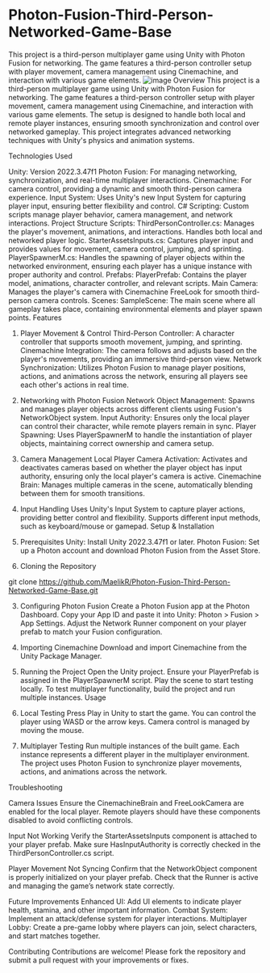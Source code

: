 # Photon-Fusion-Third-Person-Networked-Game-Base
This project is a third-person multiplayer game using Unity with Photon Fusion for networking. The game features a third-person controller setup with player movement, camera management using Cinemachine, and interaction with various game elements.
![image](https://github.com/user-attachments/assets/42641b03-0cca-49d5-8d52-72e6ede680bc)
Overview
This project is a third-person multiplayer game using Unity with Photon Fusion for networking. The game features a third-person controller setup with player movement, camera management using Cinemachine, and interaction with various game elements. The setup is designed to handle both local and remote player instances, ensuring smooth synchronization and control over networked gameplay. This project integrates advanced networking techniques with Unity's physics and animation systems.

Technologies Used

Unity: Version 2022.3.47f1
Photon Fusion: For managing networking, synchronization, and real-time multiplayer interactions.
Cinemachine: For camera control, providing a dynamic and smooth third-person camera experience.
Input System: Uses Unity's new Input System for capturing player input, ensuring better flexibility and control.
C# Scripting: Custom scripts manage player behavior, camera management, and network interactions.
Project Structure
Scripts:
ThirdPersonController.cs: Manages the player's movement, animations, and interactions. Handles both local and networked player logic.
StarterAssetsInputs.cs: Captures player input and provides values for movement, camera control, jumping, and sprinting.
PlayerSpawnerM.cs: Handles the spawning of player objects within the networked environment, ensuring each player has a unique instance with proper authority and control.
Prefabs:
PlayerPrefab: Contains the player model, animations, character controller, and relevant scripts.
Main Camera: Manages the player's camera with Cinemachine FreeLook for smooth third-person camera controls.
Scenes:
SampleScene: The main scene where all gameplay takes place, containing environmental elements and player spawn points.
Features


1. Player Movement & Control
Third-Person Controller: A character controller that supports smooth movement, jumping, and sprinting.
Cinemachine Integration: The camera follows and adjusts based on the player's movements, providing an immersive third-person view.
Network Synchronization: Utilizes Photon Fusion to manage player positions, actions, and animations across the network, ensuring all players see each other's actions in real time.


2. Networking with Photon Fusion
Network Object Management: Spawns and manages player objects across different clients using Fusion's NetworkObject system.
Input Authority: Ensures only the local player can control their character, while remote players remain in sync.
Player Spawning: Uses PlayerSpawnerM to handle the instantiation of player objects, maintaining correct ownership and camera setup.


3. Camera Management
Local Player Camera Activation: Activates and deactivates cameras based on whether the player object has input authority, ensuring only the local player's camera is active.
Cinemachine Brain: Manages multiple cameras in the scene, automatically blending between them for smooth transitions.


4. Input Handling
Uses Unity's Input System to capture player actions, providing better control and flexibility.
Supports different input methods, such as keyboard/mouse or gamepad.
Setup & Installation


1. Prerequisites
Unity: Install Unity 2022.3.47f1 or later.
Photon Fusion: Set up a Photon account and download Photon Fusion from the Asset Store.
2. Cloning the Repository

git clone https://github.com/MaelikR/Photon-Fusion-Third-Person-Networked-Game-Base.git


3. Configuring Photon Fusion
Create a Photon Fusion app at the Photon Dashboard.
Copy your App ID and paste it into Unity: Photon > Fusion > App Settings.
Adjust the Network Runner component on your player prefab to match your Fusion configuration.


4. Importing Cinemachine
Download and import Cinemachine from the Unity Package Manager.


5. Running the Project
Open the Unity project.
Ensure your PlayerPrefab is assigned in the PlayerSpawnerM script.
Play the scene to start testing locally.
To test multiplayer functionality, build the project and run multiple instances.
Usage


1. Local Testing
Press Play in Unity to start the game.
You can control the player using WASD or the arrow keys. Camera control is managed by moving the mouse.


2. Multiplayer Testing
Run multiple instances of the built game.
Each instance represents a different player in the multiplayer environment.
The project uses Photon Fusion to synchronize player movements, actions, and animations across the network.

Troubleshooting

Camera Issues
Ensure the CinemachineBrain and FreeLookCamera are enabled for the local player.
Remote players should have these components disabled to avoid conflicting controls.

Input Not Working
Verify the StarterAssetsInputs component is attached to your player prefab.
Make sure HasInputAuthority is correctly checked in the ThirdPersonController.cs script.

Player Movement Not Syncing
Confirm that the NetworkObject component is properly initialized on your player prefab.
Check that the Runner is active and managing the game’s network state correctly.

Future Improvements
Enhanced UI: Add UI elements to indicate player health, stamina, and other important information.
Combat System: Implement an attack/defense system for player interactions.
Multiplayer Lobby: Create a pre-game lobby where players can join, select characters, and start matches together.

Contributing
Contributions are welcome! Please fork the repository and submit a pull request with your improvements or fixes.
